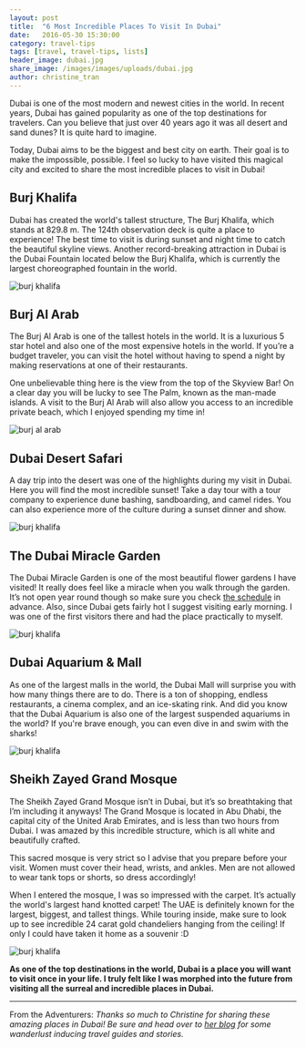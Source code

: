 ```yaml
---
layout: post
title:  "6 Most Incredible Places To Visit In Dubai"
date:   2016-05-30 15:30:00
category: travel-tips
tags: [travel, travel-tips, lists]
header_image: dubai.jpg
share_image: /images/images/uploads/dubai.jpg
author: christine_tran
---
```


Dubai is one of the most modern and newest cities in the world. In recent years, Dubai has gained popularity as one of the top destinations for travelers. Can you believe that just over 40 years ago it was all desert and sand dunes? It is quite hard to imagine. 

Today, Dubai aims to be the biggest and best city on earth. Their goal is to make the impossible, possible. I feel so lucky to have visited this magical city and excited to share the most incredible places to visit in Dubai!

## Burj Khalifa

Dubai has created the world's tallest structure, The Burj Khalifa, which stands at 829.8 m. The 124th observation deck is quite a place to experience! The best time to visit is during sunset and night time to catch the beautiful skyline views. Another record-breaking attraction in Dubai is the Dubai Fountain located below the Burj Khalifa, which is currently the largest choreographed fountain in the world.

![burj khalifa](/images/uploads/dubai/image01.jpg)

## Burj Al Arab

The Burj Al Arab is one of the tallest hotels in the world. It is a luxurious 5 star hotel and also one of the most expensive hotels in the world. If you’re a budget traveler, you can visit the hotel without having to spend a night by making reservations at one of their restaurants. 

One unbelievable thing here is the view from the top of the Skyview Bar! On a clear day you will be lucky to see The Palm, known as the man-made islands. A visit to the Burj Al Arab will also allow you access to an incredible private beach, which I enjoyed spending my time in!

![burj al arab](/images/uploads/dubai/image02.jpg)
 
## Dubai Desert Safari

A day trip into the desert was one of the highlights during my visit in Dubai. Here you will find the most incredible sunset! Take a day tour with a tour company to experience dune bashing, sandboarding, and camel rides. You can also experience more of the culture during a sunset dinner and show.

![burj khalifa](/images/uploads/dubai/image04.jpg)

## The Dubai Miracle Garden

The Dubai Miracle Garden is one of the most beautiful flower gardens I have visited! It really does feel like a miracle when you walk through the garden. It’s not open year round though so make sure you check [the schedule](http://www.dubaimiraclegarden.com/visitors-guide/timing-rates/) in advance. Also, since Dubai gets fairly hot I suggest visiting early morning. I was one of the first visitors there and had the place practically to myself.

![burj khalifa](/images/uploads/dubai/image03.jpg)
 
## Dubai Aquarium & Mall

As one of the largest malls in the world, the Dubai Mall will surprise you with how many things there are to do. There is a ton of shopping, endless restaurants, a cinema complex, and an ice-skating rink. And did you know that the Dubai Aquarium is also one of the largest suspended aquariums in the world? If you're brave enough, you can even dive in and swim with the sharks!

![burj khalifa](/images/uploads/dubai/image05.jpg)

## Sheikh Zayed Grand Mosque

The Sheikh Zayed Grand Mosque isn’t in Dubai, but it’s so breathtaking that I’m including it anyways! The Grand Mosque is located in Abu Dhabi, the capital city of the United Arab Emirates, and is less than two hours from Dubai. I was amazed by this incredible structure, which is all white and beautifully crafted. 

This sacred mosque is very strict so I advise that you prepare before your visit. Women must cover their head, wrists, and ankles. Men are not allowed to wear tank tops or shorts, so dress accordingly!

When I entered the mosque, I was so impressed with the carpet. It’s actually the world's largest hand knotted carpet! The UAE is definitely known for the largest, biggest, and tallest things. While touring inside, make sure to look up to see incredible 24 carat gold chandeliers hanging from the ceiling! If only I could have taken it home as a souvenir :D

![burj khalifa](/images/uploads/dubai/image00.jpg)

**As one of the top destinations in the world, Dubai is a place you will want to visit once in your life. I truly felt like I was morphed into the future from visiting all the surreal and incredible places in Dubai.**

---

From the Adventurers: *Thanks so much to Christine for sharing these amazing places in Dubai! Be sure and head over to [her blog](http://tourdelust.com/) for some wanderlust inducing travel guides and stories.*

